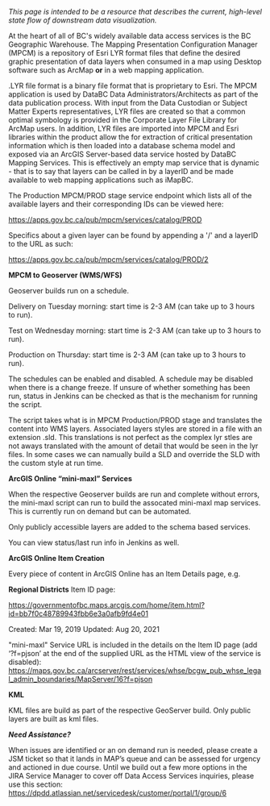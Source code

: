 _This page is intended to be a resource that describes the current, high-level state flow of downstream data visualization._

At the heart of all of BC's widely available data access services is the BC Geographic Warehouse.  The Mapping Presentation Configuration Manager (MPCM) is a repository of Esri LYR format files that define the desired graphic presentation of data layers when consumed in a map using Desktop software such as ArcMap **or** in a web mapping application.

.LYR file format is a binary file format that is proprietary to Esri.  The MPCM application is used by DataBC Data Administrators/Architects as part of the data publication process.  With input from the Data Custodian or Subject Matter Experts representatives, LYR files are created so that a common optimal symbology is provided in the Corporate Layer File Library for ArcMap users.  In addition, LYR files are imported into MPCM and Esri libraries within the product allow the for extraction of critical presentation information which is then loaded into a database schema model and exposed via an ArcGIS Server-based data service hosted by DataBC Mapping Services.  This is effectively an empty map service that is dynamic - that is to say that layers can be called in by a layerID and be made available to web mapping applications such as iMapBC.

The Production MPCM/PROD stage service endpoint which lists all of the available layers and their corresponding IDs can be viewed here:

https://apps.gov.bc.ca/pub/mpcm/services/catalog/PROD

Specifics about a given layer can be found by appending a '/' and a layerID to the URL as such:

https://apps.gov.bc.ca/pub/mpcm/services/catalog/PROD/2

**MPCM to Geoserver (WMS/WFS)**

Geoserver builds run on a schedule. 

Delivery on Tuesday morning: start time is 2-3 AM (can take up to 3 hours to run).

Test on Wednesday morning: start time is 2-3 AM (can take up to 3 hours to run).    

Production on Thursday: start time is 2-3 AM (can take up to 3 hours to run). 

The schedules can be enabled and disabled.  A schedule may be disabled when there is a change freeze. If unsure of whether something has been run, status in Jenkins can be checked as that is the mechanism for running the script.

The script takes what is in MPCM Production/PROD stage and translates the content into WMS layers.  Associated layers styles are stored in a file with an extension .sld. This translations is not perfect as the complex lyr stles are not aways translated with the amount of detail that would be seen in the lyr files. In some cases we can namually build a SLD and override the SLD with the custom style at run time.

**ArcGIS Online “mini-maxl” Services**

When the respective Geoserver builds are run and complete without errors, the mini-maxl script can run to build the assocated mini-maxl map services. This is currently run on demand but can be automated.

Only publicly accessible layers are added to the schema based services.

You can view status/last run info in Jenkins as well.

**ArcGIS Online Item Creation**

Every piece of content in ArcGIS Online has an Item Details page, e.g.

**Regional Districts**
Item ID page:

https://governmentofbc.maps.arcgis.com/home/item.html?id=bb7f0c48789943fbb6e3a0afb9fd4e01

Created: Mar 19, 2019    Updated: Aug 20, 2021

"mini-maxl" Service URL is included in the details on the Item ID page
(add ‘?f=pjson’ at the end of the supplied URL as the HTML view of the service is disabled):
https://maps.gov.bc.ca/arcserver/rest/services/whse/bcgw_pub_whse_legal_admin_boundaries/MapServer/16?f=pjson

**KML**

KML files are build as part of the respective GeoServer build.  Only public layers are built as kml files.

**_Need Assistance?_**

When issues are identified or an on demand run is needed, please create a JSM ticket so that it lands in MAP’s queue and can be assessed for urgency and actioned in due course.  Until we build out a few more options in the JIRA Service Manager to cover off Data Access Services inquiries, please use this section: https://dpdd.atlassian.net/servicedesk/customer/portal/1/group/6

